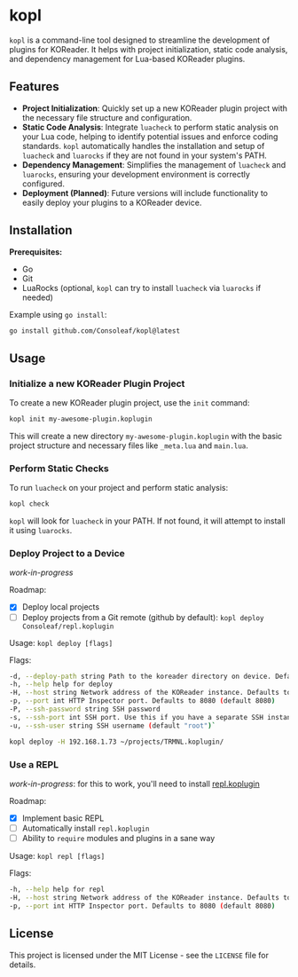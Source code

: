 # kopl

`kopl` is a command-line tool designed to streamline the development of plugins for KOReader. It helps with project initialization, static code analysis, and dependency management for Lua-based KOReader plugins.

## Features

- **Project Initialization**: Quickly set up a new KOReader plugin project with the necessary file structure and configuration.
- **Static Code Analysis**: Integrate `luacheck` to perform static analysis on your Lua code, helping to identify potential issues and enforce coding standards. `kopl` automatically handles the installation and setup of `luacheck` and `luarocks` if they are not found in your system's PATH.
- **Dependency Management**: Simplifies the management of `luacheck` and `luarocks`, ensuring your development environment is correctly configured.
- **Deployment (Planned)**: Future versions will include functionality to easily deploy your plugins to a KOReader device.

## Installation

**Prerequisites:**

- Go
- Git
- LuaRocks (optional, `kopl` can try to install `luacheck` via `luarocks` if needed)

Example using `go install`:

```bash
go install github.com/Consoleaf/kopl@latest
```

## Usage

### Initialize a new KOReader Plugin Project

To create a new KOReader plugin project, use the `init` command:

```bash
kopl init my-awesome-plugin.koplugin
```

This will create a new directory `my-awesome-plugin.koplugin` with the basic project structure and necessary files like `_meta.lua` and `main.lua`.

### Perform Static Checks

To run `luacheck` on your project and perform static analysis:

```bash
kopl check
```

`kopl` will look for `luacheck` in your PATH. If not found, it will attempt to install it using `luarocks`.

### Deploy Project to a Device

_work-in-progress_

Roadmap:

- [x] Deploy local projects
- [ ] Deploy projects from a Git remote (github by default): `kopl deploy Consoleaf/repl.koplugin`

Usage:
`kopl deploy [flags]`

Flags:

```bash
-d, --deploy-path string Path to the koreader directory on device. Defaults to /mnt/us/koreader (default "/mnt/us/koreader/plugins")
-h, --help help for deploy
-H, --host string Network address of the KOReader instance. Defaults to 192.168.15.244 (default for Usbnetlite) (default "192.168.15.244")
-p, --port int HTTP Inspector port. Defaults to 8080 (default 8080)
-P, --ssh-password string SSH password
-s, --ssh-port int SSH port. Use this if you have a separate SSH instance running.
-u, --ssh-user string SSH username (default "root")`
```

```bash
kopl deploy -H 192.168.1.73 ~/projects/TRMNL.koplugin/
```

### Use a REPL

_work-in-progress_: for this to work, you'll need to install [repl.koplugin](https://github.com/Consoleaf/repl.koplugin)

Roadmap:

- [x] Implement basic REPL
- [ ] Automatically install `repl.koplugin`
- [ ] Ability to `require` modules and plugins in a sane way

Usage:
`kopl repl [flags]`

Flags:

```bash
-h, --help help for repl
-H, --host string Network address of the KOReader instance. Defaults to 192.168.15.244 (default for Usbnetlite) (default "192.168.15.244")
-p, --port int HTTP Inspector port. Defaults to 8080 (default 8080)
```

## License

This project is licensed under the MIT License - see the `LICENSE` file for details.

